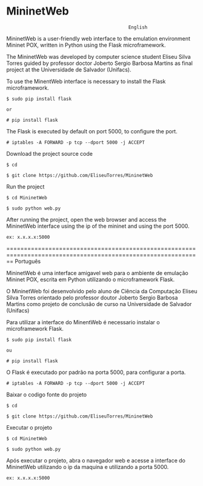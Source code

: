 MininetWeb
==========

                                                 English

MininetWeb is a user-friendly web interface to the emulation environment Mininet POX, written in Python using the Flask microframework.

The MininetWeb was developed by computer science student Eliseu Silva Torres guided by professor doctor Joberto Sergio Barbosa Martins as final project at the Universidade de Salvador (Unifacs).


To use the MinentWeb interface is necessary to install the Flask microframework.
  
  	$ sudo pip install flask
	
	or
	
  	# pip install flask
	
The Flask is executed by default on port 5000, to configure the port.

  	# iptables -A FORWARD -p tcp --dport 5000 -j ACCEPT
  	
Download the project source code
	
	$ cd
	
	$ git clone https://github.com/EliseuTorres/MininetWeb
	
Run the project

	$ cd MininetWeb
	
	$ sudo python web.py
	
After running the project, open the web browser and access the MininetWeb interface using the ip of the mininet and using the port 5000.
	
	ex: x.x.x.x:5000	 	

==============================================================================================================
                                                Português

MininetWeb é uma interface amigavel web para o ambiente de emulação Mininet POX, escrita em Python utilizando o microframework Flask.

O MininetWeb foi desenvolvido pelo aluno de Ciência da Computação Eliseu Silva Torres orientado pelo professor doutor Joberto Sergio Barbosa Martins como projeto de conclusão de curso na  Universidade de Salvador (Unifacs)


Para utilizar a interface do MinentWeb é necessario instalar o microframework Flask.

	$ sudo pip install flask

	ou

	# pip install flask

O Flask é executado por padrão na porta 5000, para configurar a porta.

	# iptables -A FORWARD -p tcp --dport 5000 -j ACCEPT
	
Baixar o codigo fonte do projeto
	
	$ cd
	
	$ git clone https://github.com/EliseuTorres/MininetWeb
	
Executar o projeto

	$ cd MininetWeb
	
	$ sudo python web.py
	
Após executar o projeto, abra o navegador web e acesse a interface do MininetWeb utilizando o ip da maquina e utilizando a porta 5000. 
	
	ex: x.x.x.x:5000	



